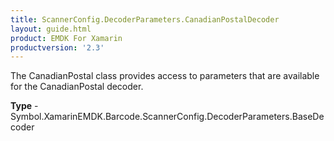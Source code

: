 ```yaml
---
title: ScannerConfig.DecoderParameters.CanadianPostalDecoder
layout: guide.html 
product: EMDK For Xamarin 
productversion: '2.3' 
---
```

The CanadianPostal class provides access to parameters that are available for the CanadianPostal decoder.

**Type** - Symbol.XamarinEMDK.Barcode.ScannerConfig.DecoderParameters.BaseDecoder



